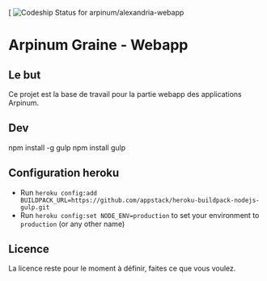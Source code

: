 [ ![Codeship Status for arpinum/alexandria-webapp](https://www.codeship.io/projects/2acb3550-a5fd-0131-1295-266adb4f6289/status)

# Arpinum Graine - Webapp

## Le but 

Ce projet est la base de travail pour la partie webapp des applications Arpinum. 

## Dev

npm install -g gulp
npm install
gulp


## Configuration heroku

- Run `heroku config:add BUILDPACK_URL=https://github.com/appstack/heroku-buildpack-nodejs-gulp.git`
- Run `heroku config:set NODE_ENV=production` to set your environment to `production` (or any other name)

## Licence

La licence reste pour le moment à définir, faites ce que vous voulez. 
 
 


